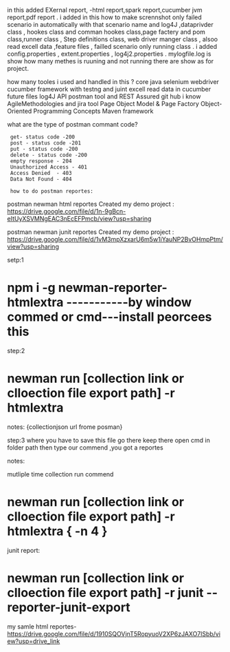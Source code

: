
in this added EXernal report, -html report,spark report,cucumber jvm report,pdf report .
i added in this how to make scrennshot only failed scenario in automatically with that scenario name and log4J ,dataprivder class , hookes class and comman hookes class,page factery and pom class,runner class , Step definitions class, web driver manger class ,
alsoo read excell data ,feature files , failled scenario only running class .
i added config.properties , extent.properties , log4j2.properties .
mylogfile.log is show how many methes is ruuning and not running there are show as for project.


how many tooles i used and handled in this ?
  core java
  selenium webdriver
  cucumber framework with testng and juint
  excell read data in cucumber future files
  log4J
  API postman tool  and REST Assured
  git hub
  i know AgileMethodologies and jira tool
  Page Object Model & Page Factory
  Object-Oriented Programming Concepts
  Maven framework

  what are the type of postman commant code?

     get- status code -200
     post - status code -201
     put - status code -200
     delete - status code -200
     empty response - 204
     Unauthorized Access - 401
     Access Denied  - 403
     Data Not Found - 404

     how to do postman reportes:

postman newman html reportes Created my demo project : https://drive.google.com/file/d/1n-9gBcn-eItUyXSVMNgEAC3nEcEFPmcb/view?usp=sharing

postman newman junit reportes Created my demo project : https://drive.google.com/file/d/1vM3mpXzxarU6m5w1iYauNP2BvOHmpPtm/view?usp=sharing


setp:1
 # npm i -g newman-reporter-htmlextra          -----------by window commed or cmd---install peorcees this

step:2
  # newman run [collection link or clloection file export path] -r htmlextra
   notes:     {collectionjson url frome posman} 

step:3
   where you have to save this file go there
   keep there open cmd in folder path then type our commend ,you got a reportes


notes:

  mutliple time collection run commend 
  
  # newman run [collection link or clloection file export path] -r htmlextra  { -n 4 }    

  junit report:

   # newman run [collection link or clloection file export path] -r junit --reporter-junit-export

   my samle html reportes-https://drive.google.com/file/d/1910SQOVjnT5RopyuoV2XP6zJAXO7lSbb/view?usp=drive_link


   
